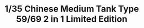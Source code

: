 ---
layout: product
title: "1/35 Chinese Medium Tank Type 59/69 2 in 1 Limited Edition"
price: "5100" 
desc: "Maketa"
img_path: "/assets/img/TAKO2069.jpg"
brand: "N/A"
available: false
special_offer: false
new: false
soon: false
cat: "010000"
subcat: "010200"
subsubcat: "0N/A"
sifra: "TAKO2069"
popular: false
---